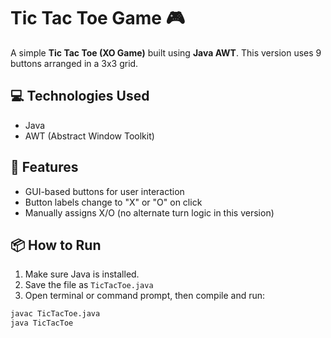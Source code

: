 # Tic Tac Toe Game 🎮

A simple **Tic Tac Toe (XO Game)** built using **Java AWT**. This version uses 9 buttons arranged in a 3x3 grid.

## 💻 Technologies Used
- Java
- AWT (Abstract Window Toolkit)

## 🧠 Features
- GUI-based buttons for user interaction
- Button labels change to "X" or "O" on click
- Manually assigns X/O (no alternate turn logic in this version)

## 📦 How to Run

1. Make sure Java is installed.
2. Save the file as `TicTacToe.java`
3. Open terminal or command prompt, then compile and run:

```bash
javac TicTacToe.java
java TicTacToe
